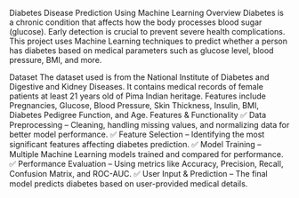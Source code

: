 Diabetes Disease Prediction Using Machine Learning
Overview
Diabetes is a chronic condition that affects how the body processes blood sugar (glucose). Early detection is crucial to prevent severe health complications. This project uses Machine Learning techniques to predict whether a person has diabetes based on medical parameters such as glucose level, blood pressure, BMI, and more.

Dataset
The dataset used is from the National Institute of Diabetes and Digestive and Kidney Diseases.
It contains medical records of female patients at least 21 years old of Pima Indian heritage.
Features include Pregnancies, Glucose, Blood Pressure, Skin Thickness, Insulin, BMI, Diabetes Pedigree Function, and Age.
Features & Functionality
✅ Data Preprocessing – Cleaning, handling missing values, and normalizing data for better model performance.
✅ Feature Selection – Identifying the most significant features affecting diabetes prediction.
✅ Model Training – Multiple Machine Learning models trained and compared for performance.
✅ Performance Evaluation – Using metrics like Accuracy, Precision, Recall, Confusion Matrix, and ROC-AUC.
✅ User Input & Prediction – The final model predicts diabetes based on user-provided medical details.
